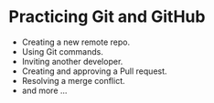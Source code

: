 # Practicing Git and GitHub
- Creating a new remote repo.
- Using Git commands.
- Inviting another developer.
- Creating and approving a Pull request.
- Resolving a merge conflict.
- and more ...